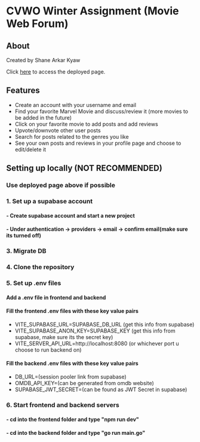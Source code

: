 # CVWO Winter Assignment (Movie Web Forum)

## About
Created by Shane Arkar Kyaw

Click [here](https://cvwo-assignment-c89r.onrender.com/) to access the deployed page.

## Features
- Create an account with your username and email
- Find your favorite Marvel Movie and discuss/review it (more movies to be added in the future)
- Click on your favorite movie to add posts and add reviews
- Upvote/downvote other user posts
- Search for posts related to the genres you like
- See your own posts and reviews in your profile page and choose to edit/delete it
  
## Setting up locally (NOT RECOMMENDED)
### Use deployed page above if possible
### 1. Set up a supabase account 
#### - Create supabase account and start a new project
#### - Under authentication -> providers -> email -> confirm email(make sure its turned off)
### 3. Migrate DB
### 4. Clone the repository
### 5. Set up .env files
#### Add a .env file in frontend and backend
#### Fill the frontend .env files with these key value pairs
- VITE_SUPABASE_URL=SUPABASE_DB_URL (get this info from supabase)
- VITE_SUPABASE_ANON_KEY=SUPABASE_KEY (get this info from supabase, make sure its the secret key)
- VITE_SERVER_API_URL=http://localhost:8080 (or whichever port u choose to run backend on)
#### Fill the backend .env files with these key value pairs
- DB_URL=(session pooler link from supabase)
- OMDB_API_KEY=(can be generated from omdb website)
- SUPABASE_JWT_SECRET=(can be found as JWT Secret in supabase)
### 6. Start frontend and backend servers
#### - cd into the frontend folder and type "npm run dev"
#### - cd into the backend folder and type "go run main.go"
